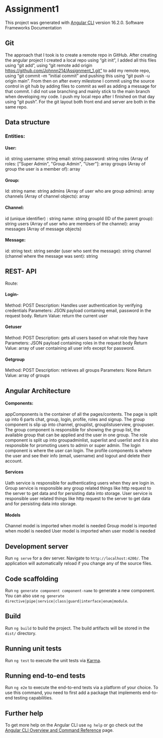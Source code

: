 # Assignment1

This project was generated with [Angular CLI](https://github.com/angular/angular-cli) version 16.2.0.
Software Frameworks Documentation
## Git 

The approach that I took is to create a remote repo in GitHub. After creating the angular project I created a local repo using “git init”, I added all this files using “git add”, using “git remote add origin https://github.com/Johnnn214/Assignment_1.git” to add my remote repo, using “git commit –m “initial commit” and pushing this using “git push -u origin main”. From then on after every milestone I commit using the source control in git hub by adding files to commit as well as adding a message for that commit. I did not use branching and mainly stick to the main branch when developing my code. I push my local repo after I finished on that day using “git push”. For the git layout both front end and server are both in the same repo.

## Data structure 
### Entities:
####  User:
id: string
username: string
email: string 
password: string
roles (Array of roles: ["Super Admin", "Group Admin", "User"]: array<string>
groups (Array of group the user is a member of): array<string>
#### Group:
Id: string
name: string
admins (Array of user who are group admins): array<string>
channels (Array of channel objects): array<channel>
#### Channel:
id (unique identifier) : string
name: string
groupId (ID of the parent group): string
users (Array of user who are members of the channel): array<string>
messages (Array of message objects)<array>
#### Message:
id: string
text: string
sender (user who sent the message): string
channel (channel where the message was sent): string
## REST- API
Route:
#### Login-
Method: POST 
Description: Handles user authentication by verifying credentials 
Parameters: JSON payload containing email, password in the request body.
Return Value: return the current user
#### Getuser
Method: POST
Description: gets all users based on what role they have
Parameters: JSON payload containing roles in the request body
Return Value:  array of user containing all user info except for password.
#### Getgroup
Method: POST
Description: retrieves all groups
Parameters:  None
Return Value: array of  groups
## Angular Architecture
#### Components:
appComponents is the container of all the pages/contents. The page is split up into 6 parts chat, group, login, profile, roles and signup. The group component is slip up into channel, grouplist, grouplistuserview, groupuser. The group component is responsible for showing the group list, the available group that can be applied and the user in one group. The role component is split up into groupadminlist, superlist and userlist and it is also responsible for promoting users to admin or super admin. The login component is where the user can login. The profile components is where the user and see their info (email, username) and logout and delete their account. 
#### Services
Uath service is responsible for authenticating users when they are login in. Group service is responsible any group related things like http request to the server to get data and for persisting data into storage.  User service is responsible user related things like http request to the server to get data and for persisting data into storage. 
#### Models
Channel model is imported when model is needed
Group model is imported when model is needed
User model is imported when user model is needed

## Development server

Run `ng serve` for a dev server. Navigate to `http://localhost:4200/`. The application will automatically reload if you change any of the source files.

## Code scaffolding

Run `ng generate component component-name` to generate a new component. You can also use `ng generate directive|pipe|service|class|guard|interface|enum|module`.

## Build

Run `ng build` to build the project. The build artifacts will be stored in the `dist/` directory.

## Running unit tests

Run `ng test` to execute the unit tests via [Karma](https://karma-runner.github.io).

## Running end-to-end tests

Run `ng e2e` to execute the end-to-end tests via a platform of your choice. To use this command, you need to first add a package that implements end-to-end testing capabilities.

## Further help

To get more help on the Angular CLI use `ng help` or go check out the [Angular CLI Overview and Command Reference](https://angular.io/cli) page.
